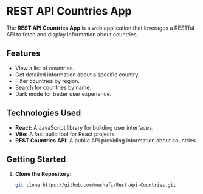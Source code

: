# REST API Countries App

The **REST API Countries App** is a web application that leverages a RESTful API to fetch and display information about countries.

## Features

- View a list of countries.
- Get detailed information about a specific country.
- Filter countries by region.
- Search for countries by name.
- Dark mode for better user experience.

## Technologies Used

- **React:** A JavaScript library for building user interfaces.
- **Vite:** A fast build tool for React projects.
- **REST Countries API:** A public API providing information about countries.

## Getting Started

1. **Clone the Repository:**

   ```bash
   git clone https://github.com/meshafi/Rest-Api-Countries.git


